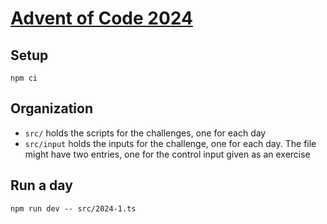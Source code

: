 # [Advent of Code 2024](https://adventofcode.com/2024)

## Setup

```shell
npm ci
```

## Organization

- `src/` holds the scripts for the challenges, one for each day
- `src/input` holds the inputs for the challenge, one for each day. The file might have two entries, one for the control input given as an exercise

## Run a day

```shell
npm run dev -- src/2024-1.ts
```
